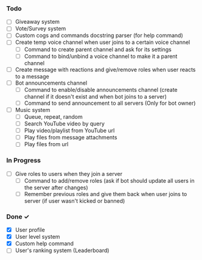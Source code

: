 ### Todo

- [ ] Giveaway system
- [ ] Vote/Survey system
- [ ] Custom cogs and commands docstring parser (for help command)
- [ ] Create temp voice channel when user joins to a certain voice channel
  - [ ] Command to create parent channel and ask for its settings
  - [ ] Command to bind/unbind a voice channel to make it a parent channel
- [ ] Create message with reactions and give/remove roles when user reacts to a message
- [ ] Bot announcements channel
  - [ ] Command to enable/disable announcements channel (create channel if it doesn't exist and when bot joins to a server)
  - [ ] Command to send announcement to all servers (Only for bot owner)
- [ ] Music system
  - [ ] Queue, repeat, random
  - [ ] Search YouTube video by query
  - [ ] Play video/playlist from YouTube url
  - [ ] Play files from message attachments
  - [ ] Play files from url

### In Progress

- [ ] Give roles to users when they join a server
  - [ ] Command to add/remove roles (ask if bot should update all users in the server after changes)
  - [ ] Remember previous roles and give them back when user joins to server (if user wasn't kicked or banned)

### Done ✓

- [x] User profile
- [x] User level system
- [x] Custom help command
- [ ] User's ranking system (Leaderboard)
